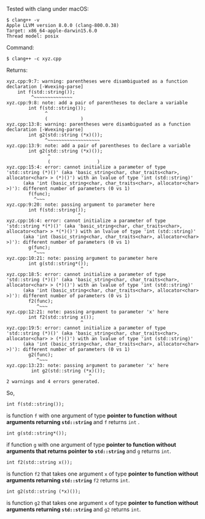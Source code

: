 Tested with clang under macOS:

    $ clang++ -v
    Apple LLVM version 8.0.0 (clang-800.0.38)
    Target: x86_64-apple-darwin15.6.0
    Thread model: posix
    
Command:

    $ clang++ -c xyz.cpp
    
Returns:

    xyz.cpp:9:7: warning: parentheses were disambiguated as a function declaration [-Wvexing-parse]
        int f(std::string());
             ^~~~~~~~~~~~~~~
    xyz.cpp:9:8: note: add a pair of parentheses to declare a variable
            int f(std::string());
                  ^
                  (            )
    xyz.cpp:13:8: warning: parentheses were disambiguated as a function declaration [-Wvexing-parse]
            int g2(std::string (*x)());
                  ^~~~~~~~~~~~~~~~~~~~
    xyz.cpp:13:9: note: add a pair of parentheses to declare a variable
            int g2(std::string (*x)());
                   ^
                   (                 )
    xyz.cpp:15:4: error: cannot initialize a parameter of type 'std::string (*)()' (aka 'basic_string<char, char_traits<char>, allocator<char> > (*)()') with an lvalue of type 'int (std::string)'
          (aka 'int (basic_string<char, char_traits<char>, allocator<char> >)'): different number of parameters (0 vs 1)
            f(func);
              ^~~~
    xyz.cpp:9:20: note: passing argument to parameter here
            int f(std::string());
                              ^
    xyz.cpp:16:4: error: cannot initialize a parameter of type 'std::string *(*)()' (aka 'basic_string<char, char_traits<char>, allocator<char> > *(*)()') with an lvalue of type 'int (std::string)'
          (aka 'int (basic_string<char, char_traits<char>, allocator<char> >)'): different number of parameters (0 vs 1)
            g(func);
              ^~~~
    xyz.cpp:10:21: note: passing argument to parameter here
            int g(std::string*());
                               ^
    xyz.cpp:18:5: error: cannot initialize a parameter of type 'std::string (*)()' (aka 'basic_string<char, char_traits<char>, allocator<char> > (*)()') with an lvalue of type 'int (std::string)'
          (aka 'int (basic_string<char, char_traits<char>, allocator<char> >)'): different number of parameters (0 vs 1)
            f2(func);
               ^~~~
    xyz.cpp:12:21: note: passing argument to parameter 'x' here
            int f2(std::string x());
                               ^
    xyz.cpp:19:5: error: cannot initialize a parameter of type 'std::string (*)()' (aka 'basic_string<char, char_traits<char>, allocator<char> > (*)()') with an lvalue of type 'int (std::string)'
          (aka 'int (basic_string<char, char_traits<char>, allocator<char> >)'): different number of parameters (0 vs 1)
            g2(func);
               ^~~~
    xyz.cpp:13:23: note: passing argument to parameter 'x' here
             int g2(std::string (*x)());
                                  ^
    2 warnings and 4 errors generated.
    
    
So,

    int f(std::string());
    
is function `f` with one argument of type **pointer to function without arguments returning `std::string`** and `f` returns `int` .

    int g(std::string*());
    
if function `g` with one argument of type **pointer to function without arguments that returns pointer to `std::string`** and `g` returns `int`.

    int f2(std::string x());
    
is function `f2` that takes one argument `x` of type **pointer to function without arguments returning `std::string`** `f2` returns `int`.

    int g2(std::string (*x)());

is function `g2` that takes one argument `x` of type **pointer to function without arguments returning `std::string`** and `g2` returns `int`.